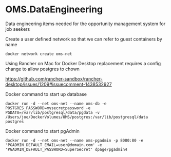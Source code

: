 # OMS.DataEngineering
Data engineering items needed for the opportunity management system for job seekers

Create a user defined network so that we can refer to guest containers by name

```
docker network create oms-net
```

Using Rancher on Mac for Docker Desktop replacement requires a config change to allow postgres to chown

https://github.com/rancher-sandbox/rancher-desktop/issues/1209#issuecomment-1438532927

Docker command to start up database
```
docker run -d --net oms-net --name oms-db -e POSTGRES_PASSWORD=mysecretpassword -e PGDATA=/var/lib/postgresql/data/pgdata -v /Users/joe/DockerVolumes/OMS/postgres:/var/lib/postgresql/data postgres
```

Docker command to start pgAdmin
```
docker run -d --net oms-net --name oms-pgadmin -p 8080:80 -e 'PGADMIN_DEFAULT_EMAIL=user@domain.com' -e 'PGADMIN_DEFAULT_PASSWORD=SuperSecret' dpage/pgadmin4
```